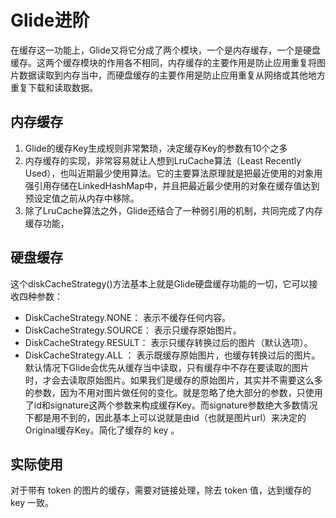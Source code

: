 # Glide进阶
在缓存这一功能上，Glide又将它分成了两个模块，一个是内存缓存，一个是硬盘缓存。这两个缓存模块的作用各不相同，内存缓存的主要作用是防止应用重复将图片数据读取到内存当中，而硬盘缓存的主要作用是防止应用重复从网络或其他地方重复下载和读取数据。

## 内存缓存
1. Glide的缓存Key生成规则非常繁琐，决定缓存Key的参数有10个之多
2. 内存缓存的实现，非常容易就让人想到LruCache算法（Least Recently Used），也叫近期最少使用算法。它的主要算法原理就是把最近使用的对象用强引用存储在LinkedHashMap中，并且把最近最少使用的对象在缓存值达到预设定值之前从内存中移除。
3. 除了LruCache算法之外，Glide还结合了一种弱引用的机制，共同完成了内存缓存功能，

## 硬盘缓存
这个diskCacheStrategy()方法基本上就是Glide硬盘缓存功能的一切，它可以接收四种参数：

- DiskCacheStrategy.NONE： 表示不缓存任何内容。
- DiskCacheStrategy.SOURCE： 表示只缓存原始图片。
- DiskCacheStrategy.RESULT： 表示只缓存转换过后的图片（默认选项）。
- DiskCacheStrategy.ALL ： 表示既缓存原始图片，也缓存转换过后的图片。
默认情况下Glide会优先从缓存当中读取，只有缓存中不存在要读取的图片时，才会去读取原始图片。如果我们是缓存的原始图片，其实并不需要这么多的参数，因为不用对图片做任何的变化。就是忽略了绝大部分的参数，只使用了id和signature这两个参数来构成缓存Key。而signature参数绝大多数情况下都是用不到的，因此基本上可以说就是由id（也就是图片url）来决定的Original缓存Key。简化了缓存的 key 。

## 实际使用
对于带有 token 的图片的缓存，需要对链接处理，除去 token 值，达到缓存的 key 一致。
